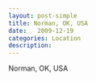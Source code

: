 ```yaml
---
layout: post-simple
title: Norman, OK, USA
date:   2009-12-19
categories: Location
description: 
---
```


Norman, OK, USA